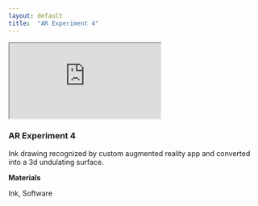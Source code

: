 ```yaml
---
layout: default
title:  "AR Experiment 4"
---
```


<div class="right">
  <div class="row">
      <!-- 16:9 aspect ratio -->
      <div class="embed-responsive embed-responsive-16by9">
        <iframe class="embed-responsive-item" src="https://player.vimeo.com/video/269388985" webkitallowfullscreen mozallowfullscreen allowfullscreen></iframe>
      </div>
    </div>
  </div>

  <h3 align="left">AR Experiment 4</h3>
  <p>Ink drawing recognized by custom augmented reality app and converted into a 3d undulating surface.</p>
  <b>Materials</b>
  <p>Ink, Software</p>
</div>
